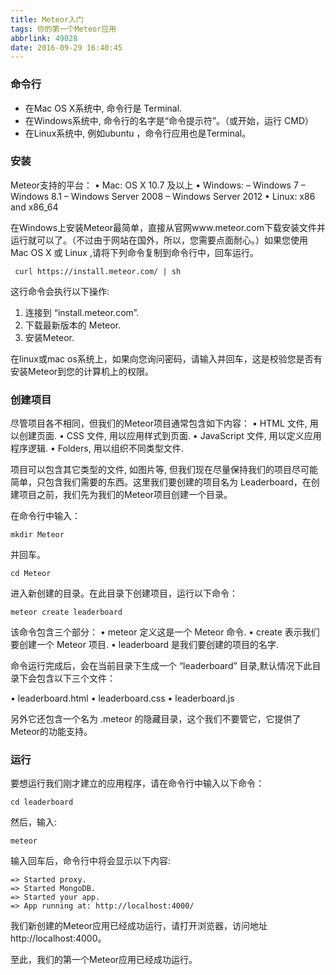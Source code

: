 ```yaml
---
title: Meteor入门
tags: 你的第一个Meteor应用
abbrlink: 49028
date: 2016-09-29 16:40:45
---
```




### 命令行

* 在Mac OS X系统中, 命令行是 Terminal.
* 在Windows系统中, 命令行的名字是“命令提示符”。（或开始，运行 CMD）
* 在Linux系统中, 例如ubuntu ，命令行应用也是Terminal。

### 安装

Meteor支持的平台：
• Mac: OS X 10.7 及以上
• Windows:
– Windows 7
– Windows 8.1
– Windows Server 2008
– Windows Server 2012
• Linux: x86 and x86_64 

在Windows上安装Meteor最简单，直接从官网www.meteor.com下载安装文件并运行就可以了。（不过由于网站在国外，所以，您需要点面耐心。）如果您使用 Mac OS X 或 Linux ,请将下列命令复制到命令行中，回车运行。

```
 curl https://install.meteor.com/ | sh

```

这行命令会执行以下操作:
1. 连接到 “install.meteor.com”.
2. 下载最新版本的 Meteor.
3. 安装Meteor.

在linux或mac os系统上，如果向您询问密码，请输入并回车，这是校验您是否有安装Meteor到您的计算机上的权限。

### 创建项目

尽管项目各不相同，但我们的Meteor项目通常包含如下内容：
• HTML 文件, 用以创建页面.
• CSS 文件, 用以应用样式到页面.
• JavaScript 文件, 用以定义应用程序逻辑.
• Folders, 用以组织不同类型文件.

项目可以包含其它类型的文件, 如图片等, 但我们现在尽量保持我们的项目尽可能简单，只包含我们需要的东西。这里我们要创建的项目名为 Leaderboard，在创建项目之前，我们先为我们的Meteor项目创建一个目录。

在命令行中输入：

```
mkdir Meteor

```
并回车。

```
cd Meteor

```

进入新创建的目录。在此目录下创建项目，运行以下命令：

```
meteor create leaderboard

```

该命令包含三个部分：
• meteor 定义这是一个 Meteor 命令.
• create 表示我们要创建一个 Meteor 项目.
• leaderboard 是我们要创建的项目的名字.

命令运行完成后，会在当前目录下生成一个 “leaderboard” 目录,默认情况下此目录下会包含以下三个文件：

• leaderboard.html
• leaderboard.css
• leaderboard.js

另外它还包含一个名为  .meteor 的隐藏目录，这个我们不要管它，它提供了Meteor的功能支持。

### 运行

要想运行我们刚才建立的应用程序，请在命令行中输入以下命令：

```
cd leaderboard
```

然后，输入:

```
meteor 
```

输入回车后，命令行中将会显示以下内容:

```
=> Started proxy.
=> Started MongoDB.
=> Started your app.
=> App running at: http://localhost:4000/
```

我们新创建的Meteor应用已经成功运行，请打开浏览器，访问地址  http://localhost:4000。


至此，我们的第一个Meteor应用已经成功运行。